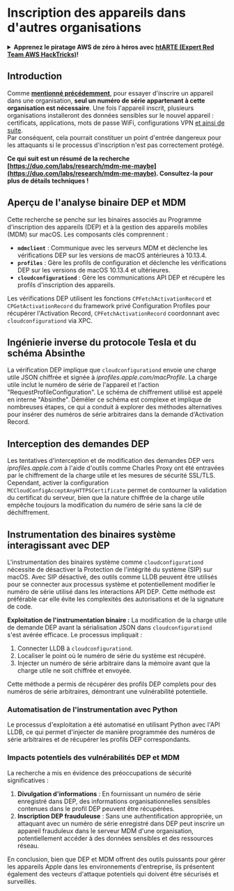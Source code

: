 # Inscription des appareils dans d'autres organisations

<details>

<summary><strong>Apprenez le piratage AWS de zéro à héros avec</strong> <a href="https://training.hacktricks.xyz/courses/arte"><strong>htARTE (Expert Red Team AWS HackTricks)</strong></a><strong>!</strong></summary>

Autres façons de soutenir HackTricks :

* Si vous souhaitez voir votre **entreprise annoncée dans HackTricks** ou **télécharger HackTricks en PDF**, consultez les [**PLANS D'ABONNEMENT**](https://github.com/sponsors/carlospolop) !
* Obtenez le [**swag officiel PEASS & HackTricks**](https://peass.creator-spring.com)
* Découvrez [**La famille PEASS**](https://opensea.io/collection/the-peass-family), notre collection exclusive de [**NFT**](https://opensea.io/collection/the-peass-family)
* **Rejoignez le** 💬 [**groupe Discord**](https://discord.gg/hRep4RUj7f) ou le [**groupe Telegram**](https://t.me/peass) ou **suivez** moi sur **Twitter** 🐦 [**@carlospolopm**](https://twitter.com/carlospolopm)**.**
* **Partagez vos astuces de piratage en soumettant des PR aux** [**HackTricks**](https://github.com/carlospolop/hacktricks) et [**HackTricks Cloud**](https://github.com/carlospolop/hacktricks-cloud) dépôts GitHub.

</details>

## Introduction

Comme [**mentionné précédemment**](./#what-is-mdm-mobile-device-management), pour essayer d'inscrire un appareil dans une organisation, **seul un numéro de série appartenant à cette organisation est nécessaire**. Une fois l'appareil inscrit, plusieurs organisations installeront des données sensibles sur le nouvel appareil : certificats, applications, mots de passe WiFi, configurations VPN [et ainsi de suite](https://developer.apple.com/enterprise/documentation/Configuration-Profile-Reference.pdf).\
Par conséquent, cela pourrait constituer un point d'entrée dangereux pour les attaquants si le processus d'inscription n'est pas correctement protégé.

**Ce qui suit est un résumé de la recherche [https://duo.com/labs/research/mdm-me-maybe](https://duo.com/labs/research/mdm-me-maybe). Consultez-la pour plus de détails techniques !**

## Aperçu de l'analyse binaire DEP et MDM

Cette recherche se penche sur les binaires associés au Programme d'inscription des appareils (DEP) et à la gestion des appareils mobiles (MDM) sur macOS. Les composants clés comprennent :

- **`mdmclient`** : Communique avec les serveurs MDM et déclenche les vérifications DEP sur les versions de macOS antérieures à 10.13.4.
- **`profiles`** : Gère les profils de configuration et déclenche les vérifications DEP sur les versions de macOS 10.13.4 et ultérieures.
- **`cloudconfigurationd`** : Gère les communications API DEP et récupère les profils d'inscription des appareils.

Les vérifications DEP utilisent les fonctions `CPFetchActivationRecord` et `CPGetActivationRecord` du framework privé Configuration Profiles pour récupérer l'Activation Record, `CPFetchActivationRecord` coordonnant avec `cloudconfigurationd` via XPC.

## Ingénierie inverse du protocole Tesla et du schéma Absinthe

La vérification DEP implique que `cloudconfigurationd` envoie une charge utile JSON chiffrée et signée à _iprofiles.apple.com/macProfile_. La charge utile inclut le numéro de série de l'appareil et l'action "RequestProfileConfiguration". Le schéma de chiffrement utilisé est appelé en interne "Absinthe". Démêler ce schéma est complexe et implique de nombreuses étapes, ce qui a conduit à explorer des méthodes alternatives pour insérer des numéros de série arbitraires dans la demande d'Activation Record.

## Interception des demandes DEP

Les tentatives d'interception et de modification des demandes DEP vers _iprofiles.apple.com_ à l'aide d'outils comme Charles Proxy ont été entravées par le chiffrement de la charge utile et les mesures de sécurité SSL/TLS. Cependant, activer la configuration `MCCloudConfigAcceptAnyHTTPSCertificate` permet de contourner la validation du certificat du serveur, bien que la nature chiffrée de la charge utile empêche toujours la modification du numéro de série sans la clé de déchiffrement.

## Instrumentation des binaires système interagissant avec DEP

L'instrumentation des binaires système comme `cloudconfigurationd` nécessite de désactiver la Protection de l'intégrité du système (SIP) sur macOS. Avec SIP désactivé, des outils comme LLDB peuvent être utilisés pour se connecter aux processus système et potentiellement modifier le numéro de série utilisé dans les interactions API DEP. Cette méthode est préférable car elle évite les complexités des autorisations et de la signature de code.

**Exploitation de l'instrumentation binaire :**
La modification de la charge utile de demande DEP avant la sérialisation JSON dans `cloudconfigurationd` s'est avérée efficace. Le processus impliquait :

1. Connecter LLDB à `cloudconfigurationd`.
2. Localiser le point où le numéro de série du système est récupéré.
3. Injecter un numéro de série arbitraire dans la mémoire avant que la charge utile ne soit chiffrée et envoyée.

Cette méthode a permis de récupérer des profils DEP complets pour des numéros de série arbitraires, démontrant une vulnérabilité potentielle.

### Automatisation de l'instrumentation avec Python

Le processus d'exploitation a été automatisé en utilisant Python avec l'API LLDB, ce qui permet d'injecter de manière programmée des numéros de série arbitraires et de récupérer les profils DEP correspondants.

### Impacts potentiels des vulnérabilités DEP et MDM

La recherche a mis en évidence des préoccupations de sécurité significatives :

1. **Divulgation d'informations** : En fournissant un numéro de série enregistré dans DEP, des informations organisationnelles sensibles contenues dans le profil DEP peuvent être récupérées.
2. **Inscription DEP frauduleuse** : Sans une authentification appropriée, un attaquant avec un numéro de série enregistré dans DEP peut inscrire un appareil frauduleux dans le serveur MDM d'une organisation, potentiellement accéder à des données sensibles et des ressources réseau.

En conclusion, bien que DEP et MDM offrent des outils puissants pour gérer les appareils Apple dans les environnements d'entreprise, ils présentent également des vecteurs d'attaque potentiels qui doivent être sécurisés et surveillés.
